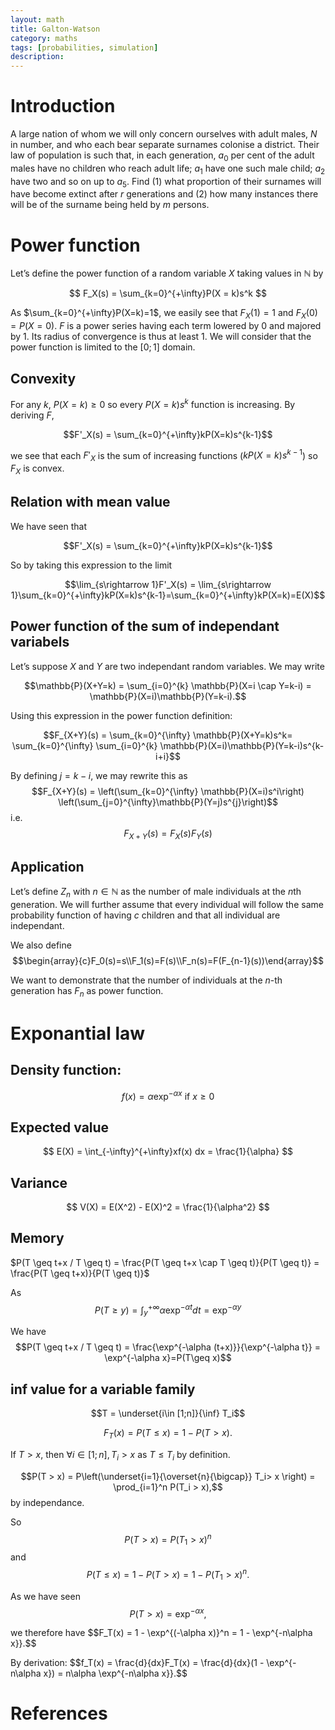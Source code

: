 ```yaml
---
layout: math
title: Galton-Watson
category: maths
tags: [probabilities, simulation]
description: 
---
```



# Introduction

A large nation of whom we will only concern ourselves with adult males, $N$ in number, and who each bear separate surnames colonise a district. Their law of population is such that, in each generation, $a_{0}$ per cent of the adult males have no children who reach adult life; $a_{1}$ have one such male child; $a_{2}$ have two and so on up to $a_{5}$. Find (1) what proportion of their surnames will have become extinct after $r$ generations and (2) how many instances there will be of the surname being held by $m$ persons.


# Power function

Let’s define the power function of a random variable $X$ taking values in $\mathbb{N}$ by

$$ F_X(s) = \sum_{k=0}^{+\infty}P(X = k)s^k $$

As $\sum_{k=0}^{+\infty}P(X=k)=1$, we easily see that $F_X(1)=1$ and $F_X(0)=P(X=0)$.  $F$ is a power series having each term lowered by 0 and majored by 1. Its radius of convergence is thus at least 1.
We will consider that the power function is limited to the $[0;1]$ domain.

## Convexity

For any $k$, $P(X=k)\geq 0$ so every $P(X=k)s^k$ function is increasing. By deriving $F$,

$$F'_X(s) = \sum_{k=0}^{+\infty}kP(X=k)s^{k-1}$$

we see that each $F'_X$ is the sum of increasing functions ($kP(X=k)s^{k-1}$) so $F_X$ is convex.


## Relation with mean value

We have seen that

$$F'_X(s) = \sum_{k=0}^{+\infty}kP(X=k)s^{k-1}$$

So by taking this expression to the limit

$$\lim_{s\rightarrow 1}F'_X(s) = \lim_{s\rightarrow 1}\sum_{k=0}^{+\infty}kP(X=k)s^{k-1}=\sum_{k=0}^{+\infty}kP(X=k)=E(X)$$


## Power function of the sum of independant variabels

Let’s suppose $X$ and $Y$ are two independant random variables. We may write

$$\mathbb{P}(X+Y=k) = \sum_{i=0}^{k} \mathbb{P}(X=i \cap Y=k-i) = \mathbb{P}(X=i)\mathbb{P}(Y=k-i).$$

Using this expression in the power function definition:

$$F_{X+Y}(s) = \sum_{k=0}^{\infty} \mathbb{P}(X+Y=k)s^k= \sum_{k=0}^{\infty} \sum_{i=0}^{k} \mathbb{P}(X=i)\mathbb{P}(Y=k-i)s^{k-i+i}$$

By defining $j=k-i$, we may rewrite this as
$$F_{X+Y}(s) = \left(\sum_{k=0}^{\infty} \mathbb{P}(X=i)s^i\right) \left(\sum_{j=0}^{\infty}\mathbb{P}(Y=j)s^{j}\right)$$
i.e.
$$F_{X+Y}(s)=F_X(s)F_Y(s)$$


## Application

Let’s define $Z_n$ with $n\in \mathbb{N}$ as the number of male individuals at the $n$th generation. We will further assume that every individual will follow the same probability function of having $c$ children and that all individual are independant.

We also define
$$\begin{array}{c}F_0(s)=s\\F_1(s)=F(s)\\F_n(s)=F(F_{n-1}(s))\end{array}$$

We want to demonstrate that the number of individuals at the $n$-th generation has $F_n$ as power function.


# Exponantial law


## Density function:

$$ f(x) = \alpha \exp^{- \alpha x} \mbox{ if }  x\geq 0 $$


## Expected value

$$ E(X) = \int_{-\infty}^{+\infty}xf(x) dx = \frac{1}{\alpha} $$


## Variance

$$ V(X) = E(X^2) - E(X)^2 = \frac{1}{\alpha^2} $$


## Memory

$P(T \geq t+x / T \geq t) = \frac{P(T \geq t+x \cap T \geq t)}{P(T \geq t)} = \frac{P(T \geq t+x)}{P(T \geq t)}$

As $$P(T \geq y) = \int_y^{+\infty} \alpha \exp^{-\alpha t}dt = \exp^{-\alpha y}$$

We have $$P(T \geq t+x / T \geq t) = \frac{\exp^{-\alpha (t+x)}}{\exp^{-\alpha t}} = \exp^{-\alpha x}=P(T\geq x)$$


## inf value for a variable family

$$T = \underset{i\in [1;n]}{\inf} T_i$$


$$F_T(x) = P(T \leq x) = 1 - P(T > x).$$

If $T > x$, then $\forall i \in [1;n], T_i > x$ as $T \leq T_i$ by definition.

$$P(T > x) = P\left(\underset{i=1}{\overset{n}{\bigcap}} T_i> x \right) = \prod_{i=1}^n P(T_i > x),$$ by independance.

So $$P(T > x) = P(T_1 > x)^n$$ and $$P(T \leq x) = 1- P(T > x) = 1 - P(T_1 > x)^n.$$

As we have seen $$P(T > x) = \exp^{-\alpha x},$$

we therefore have $$F_T(x) = 1 - \exp^{(-\alpha x)}^n = 1 - \exp^{-n\alpha x}}.$$

By derivation:
$$f_T(x) = \frac{d}{dx}F_T(x) = \frac{d}{dx}(1 - \exp^{-n\alpha x}) = n\alpha \exp^{-n\alpha x}}.$$



# References
